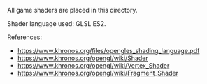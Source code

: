 All game shaders are placed in this directory.

Shader language used: GLSL ES2.

<!--
Usage:
TODO: no longer relevant - update.
```js
import getShader from './shaders';
const shader = getShader('shaderName');
console.log(shader);
// { vertex: '...', fragment: '...' }
```
-->

References:
 * https://www.khronos.org/files/opengles_shading_language.pdf
 * https://www.khronos.org/opengl/wiki/Shader
 * https://www.khronos.org/opengl/wiki/Vertex_Shader
 * https://www.khronos.org/opengl/wiki/Fragment_Shader
